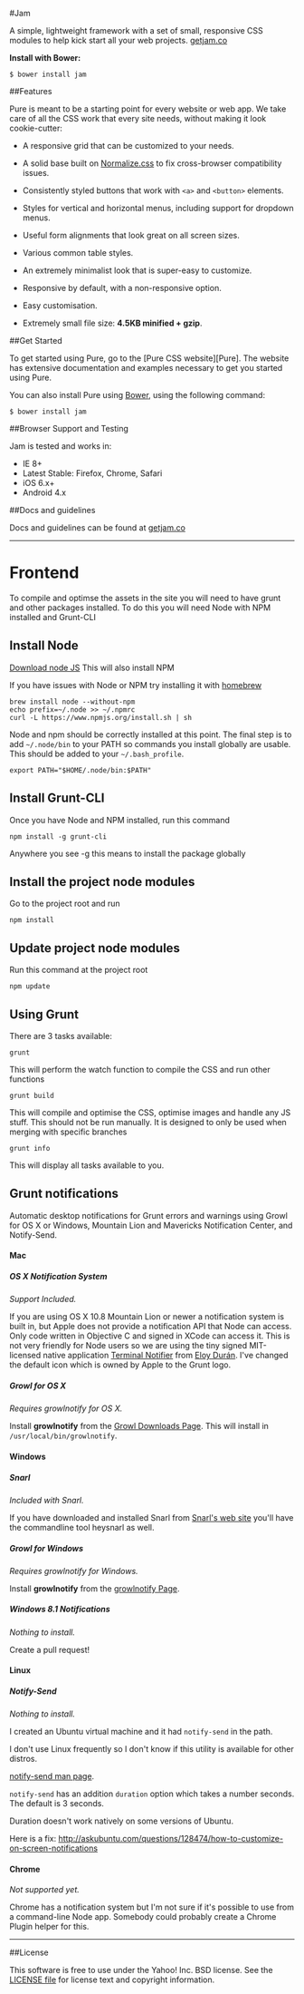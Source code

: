 #Jam

A simple, lightweight framework with a set of small, responsive CSS modules to help kick start all your web projects.
[getjam.co](Jam)


**Install with Bower:**

```shell
$ bower install jam
```


[Jam]: http://getjam.co/


##Features

Pure is meant to be a starting point for every website or web app. We take care
of all the CSS work that every site needs, without making it look cookie-cutter:

* A responsive grid that can be customized to your needs.

* A solid base built on [Normalize.css][] to fix cross-browser compatibility
  issues.

* Consistently styled buttons that work with `<a>` and `<button>` elements.

* Styles for vertical and horizontal menus, including support for dropdown
  menus.

* Useful form alignments that look great on all screen sizes.

* Various common table styles.

* An extremely minimalist look that is super-easy to customize.

* Responsive by default, with a non-responsive option.

* Easy customisation.

* Extremely small file size: **4.5KB minified + gzip**.


[Normalize.css]: http://necolas.github.io/normalize.css/


##Get Started

To get started using Pure, go to the [Pure CSS website][Pure]. The website has
extensive documentation and examples necessary to get you started using Pure.

You can also install Pure using [Bower][], using the following command:

```shell
$ bower install jam
```

[Bower]: http://bower.io/


##Browser Support and Testing

Jam is tested and works in:

* IE 8+
* Latest Stable: Firefox, Chrome, Safari
* iOS 6.x+
* Android 4.x


##Docs and guidelines

Docs and guidelines can be found at [getjam.co][jam-site]

[jam-site]: http://getjam.co

---

# Frontend
To compile and optimse the assets in the site you will need to have grunt and other packages installed. To do this you will need Node with NPM installed and Grunt-CLI

## Install Node
[Download node JS](http://nodejs.org/download/)
This will also install NPM

If you have issues with Node or NPM try installing it with [homebrew](http://brew.sh/)

	brew install node --without-npm
	echo prefix=~/.node >> ~/.npmrc
	curl -L https://www.npmjs.org/install.sh | sh
	
Node and npm should be correctly installed at this point. The final step is to add ```~/.node/bin``` to your PATH so commands you install globally are usable. This should be added to your ```~/.bash_profile```.

	export PATH="$HOME/.node/bin:$PATH"


## Install Grunt-CLI
Once you have Node and NPM installed, run this command
	
	npm install -g grunt-cli
	
Anywhere you see -g this means to install the package globally


## Install the project node modules
Go to the project root and run

	npm install
	
## Update project node modules
Run this command at the project root

	npm update
	
## Using Grunt
There are 3 tasks available:

	grunt
	
This will perform the watch function to compile the CSS and run other functions

	grunt build
	
This will compile and optimise the CSS, optimise images and handle any JS stuff.
This should not be run manually. It is designed to only be used when merging with specific branches

	grunt info
	
This will display all tasks available to you.

## Grunt notifications
Automatic desktop notifications for Grunt errors and warnings using Growl for OS X or Windows, Mountain Lion and Mavericks Notification Center, and Notify-Send.

#### Mac

#####  OS X Notification System

*Support Included.*

If you are using OS X 10.8 Mountain Lion or newer a notification system is built in, but Apple does not provide a
notification API that Node can access. Only code written in Objective C and signed in XCode can access it.
This is not very friendly for Node users so we are using the tiny signed MIT-licensed native application
[Terminal Notifier](https://github.com/alloy/terminal-notifier) from [Eloy Durán](https://github.com/alloy).
I've changed the default icon which is owned by Apple to the Grunt logo.

##### Growl for OS X

*Requires growlnotify for OS X.*

Install **growlnotify** from the [Growl Downloads Page](http://growl.info/downloads). This will install in `/usr/local/bin/growlnotify`.

#### Windows

##### Snarl

*Included with Snarl.*

If you have downloaded and installed Snarl from [Snarl's web site](http://snarl.fullphat.net/) you'll have the commandline tool heysnarl as well.

##### Growl for Windows

*Requires growlnotify for Windows.*

Install **growlnotify** from the [growlnotify Page](http://www.growlforwindows.com/gfw/help/growlnotify.aspx).

##### Windows 8.1 Notifications

*Nothing to install.*

Create a pull request!

#### Linux

##### Notify-Send

*Nothing to install.*

I created an Ubuntu virtual machine and it had `notify-send` in the path.

I don't use Linux frequently so I don't know if this utility is available for other distros.

[notify-send man page](http://manpages.ubuntu.com/manpages/gutsy/man1/notify-send.1.html).

`notify-send` has an addition `duration` option which takes a number seconds. The default is 3 seconds.

Duration doesn't work natively on some versions of Ubuntu.

Here is a fix: http://askubuntu.com/questions/128474/how-to-customize-on-screen-notifications

#### Chrome

*Not supported yet.*

Chrome has a notification system but I'm not sure if it's possible to use from a command-line Node app. Somebody could
probably create a Chrome Plugin helper for this.

---

##License

This software is free to use under the Yahoo! Inc. BSD license.
See the [LICENSE file][] for license text and copyright information.


[LICENSE file]: https://github.com/zizther/jam/blob/master/LICENSE.md